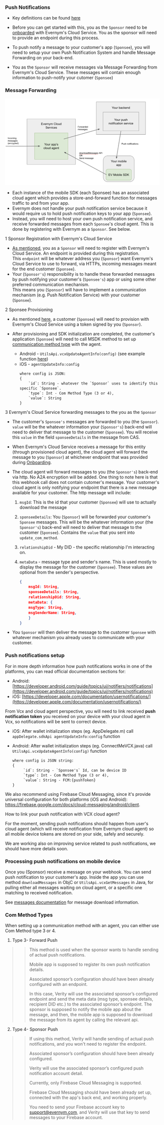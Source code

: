 ### Push Notifications

- Key definitions can be found [here](3.Initialization.md#definitions)

- Before you can get started with this, you as the `Sponsor` need to be [onboarded](3.Initialization.md#sponsor-ie-you-onboarding-with-evernyms-cloud-service) with Evernym's Cloud Service. You as the sponsor will need to provide an endpoint during this process.

- To push notify a message to your customer's app (`Sponsee`), you will need to setup your own Push Notification System and handle Message Forwarding on your back-end.

- You as the `Sponsor` will receive messages via Message Forwarding from Evernym's Cloud Service. These messages will contain enough information to push-notify your cutomer (`Sponsee`)

### Message Forwarding

![](/wiki-images/Push%20Notifications%20Diagram.png)

- Each instance of the mobile SDK (each Sponsee) has an associated cloud agent which provides a store-and-forward function for messages traffic to and from your app.
- Evernym does not handle your push notification service because it would require us to hold push notification keys to your app (`Sponsee`).
- Instead, you will need to host your own push notification service, and receive forwarded messages from each `Sponsee`'s cloud agent. This is done by registering with Evernym as a `Sponsor`. See below.

1 Sponsor Registration with Evernym's Cloud Service
 - [As mentioned](3.Initialization.md#sponsor-registration-with-evernyms-cloud-service), you as a `Sponsor` will need to register with Evernym's Cloud Service. An endpoint is provided during this registration. \
 This `endpoint` will be whatever address you (`Sponsor`) want Evernym's Cloud Service to use to forward, via HTTPs, incoming messages meant for the end customer (`Sponsee`).
 - Your (`Sponsor's`) responsibility is to handle these forwarded messages by push notifying your customer's (`Sponsee's`) app or using some other preferred communication mechanism. \
 This means you (`Sponsor`) will have to implement a communication mechanism (e.g. Push Notification Service) with your customer (`Sponsee`).

2 Sponsee Provisioning 
 - As mentioned [here](3.Initialization.md#mobile-application-provisioning-overview), a customer (`Sponsee`) will need to provision with Evernym's Cloud Service using a token signed by you (`Sponsor`).
 
 - After provisioning and SDK initialization are completed, the customer's application (`Sponsee`) will need to call MSDK method to set up [communication method type](#com-method-types) with the agent. 
     * Android - `UtilsApi.vcxUpdateAgentInfo(config)` (see example function [here](../examples/android/MSDKSampleAppJava/lib/src/main/java/msdk/java/handlers/Initialization.java))
     * iOS - `agentUpdateInfo:config`
         ```
         where config is JSON: 
         {
             `id`: String - whatever the `Sponsor` uses to identify this specific `Sponsee`.
             `type`: Int - Com Method Type (3 or 4),
             `value`: String 
         }
         ```
 
3 Evernym's Cloud Service forwarding messages to the you as the `Sponsor`

  - The customer's `Sponsee's` messages are forwarded to you (the `Sponsor`). `value` will be the whatever information your (`Sponsor's`) back-end will need to deliver that message to the customer (`Sponsee`). You will receive this `value` in the field `sponseeDetails` in the message from CAS. 
  
  - When Evernym's Cloud Service receives a message for this entity (through provisioned cloud agent), the cloud agent will forward the message to you (`Sponsor`) at whichever endpoint that was provided during [Onboarding](3.Initialization.md#your-sponsor-onboarding-with-evernyms-cloud-service).
    
  - The cloud agent will forward messages to you (the `Sponsor's`) back-end via http. No A2A encryption will be added. One thing to note here is that this webhook call does not contain cutomer's message. Your customer's cloud agent is only notifying your endpoint that there is a new message available for your customer. The http message will include:
      1. `msgId`:  This is the id that your customer (`Sponsee`) will use to actually download the message
      2. `sponseeDetails`: You (`Sponsor`) will be forwarded your customer's `Sponsee` messages. This will be the whatever information your (the `Sponsor's`) back-end will need to deliver that message to the customer (`Sponsee`). Contains the `value` that you sent into `update_com_method`. 
      3. `relationshipDid` - My DID - the specific relationship I'm interacting on.  
      4. `metaData` - message type and sender's name. This is used mostly to display the message for the customer (`Sponsee`). These values are optional from the sender's perspective.
    
          ```json
          {
              msgId: String,
              sponseeDetails: String, 
              relationshipDid: String,
              metaData: {
              msgType: String,
              msgSenderName: String,
              }
          }
          ```
  
  - You `Sponsor` will then deliver the message to the customer `Sponsee` with whatever mechanism you already uses to communicate with your customer.  

      
<!-- ## Sponsor provisioning overview

### First run - standard push notification flow
![First run - standard push notification flow](wiki-images/FIRST_RUN_ MobileApp-Regular-standard-push-notification-flow.png)

### App start - user accepted push notification flow
![App start - user accepted push notification flow](wiki-images/APP-START-User-accepted-push-notifications.png)

### APP running after uploading push token to sponsor web service

![APP running after uploading push token to sponsor web service](wiki-images/APP-Running-After-uploading-push-token.png)
 -->


### Push notifications setup

For in more depth information how push notifications works in one of the platforms, you can read official documentation sections for: 
   
   - Android: [https://developer.android.com/guide/topics/ui/notifiers/notifications](https://developer.android.com/guide/topics/ui/notifiers/notifications)
   - iOS: [https://developer.apple.com/documentation/usernotifications/](https://developer.apple.com/documentation/usernotifications/)


From Vcx and cloud agent perspective, you will need to link received **push notification token** you received on your device with your cloud agent in Vcx, so notifications will be sent to correct device. 



* iOS: After wallet initialization steps (eg. AppDelegate.m) call `appDelegate.sdkApi agentUpdateInfo:config` function

* Android: After wallet initialization steps (eg. ConnectMeVCX.java) call `UtilsApi.vcxUpdateAgentInfo(config)` function

   ```
   where config is JSON string:
   {
        `id`: String - `Sponsee's` Id, can be device ID
        `type`: Int - Com Method Type (3 or 4),
        `value`: String - FCM:{pushToken}
   }
   ```

We also recommend using Firebase Cloud Messaging, since it's provide universal configuration for both platforms (iOS and Android): https://firebase.google.com/docs/cloud-messaging/android/client. 

How to link your push notification with VCX cloud agent? 

For the moment, sending push notifications should happen from user's cloud agent (which will receive notification from Evernym cloud agent) so all mobile device tokens are stored on your side, safely and securely.

We are working also on improving service related to push notifications, we should have more details soon.

### Processing push notifications on mobile device

Once you (Sponsor) receive a message on your webhook. You can send push notification to your customer's app. 
Inside the app you can use method ```downloadMessages``` in ObjC or ```UtilsApi.vcxGetMessages``` in Java, for pulling either all messages waiting on cloud agent, or a specific one matching to received notification.

See [messages documentation](4.MessagesFlow.md) for message download information.

### Com Method Types

When setting up a communication method with an agent, you can either use Com Method type 3 or 4.

1. Type 3- Forward Push

>>  This method is used when the sponsor wants to handle sending of actual push notifications. 
>>
>>  Mobile app is supposed to register its own push notification details. 
>>
>>  Associated sponsor’s configuration should have been already configured with an endpoint.
>>
>>  In this case, Verity will use the associated sponsor’s configured endpoint and send the meta data (msg type, sponsee details, recipient DID etc.) to the associated sponsor’s endpoint. The sponsor is supposed to notify the mobile app about the message, and then, the mobile app is supposed to download the message from its agent by calling the relevant api.


2. Type 4- Sponsor Push

>>  If using this method, Verity will handle sending of actual push notifications, and you won't need to register the endpoint.
>>
>>  Associated sponsor’s configuration should have been already configured.
>>
>>  Verity will use the associated sponsor’s configured push notification account detail.
>>
>>  Currently, only Firebase Cloud Messaging is supported.
>> 
>>  Firebase Cloud Messaging should have been already set up, connected with the app's back end, and working properly.
>>
>>  You need to send your Firebase account key to [support@evernym.com](mailto:support@evernym.com), and Verity will use that key to send messages to your Firebase account.
